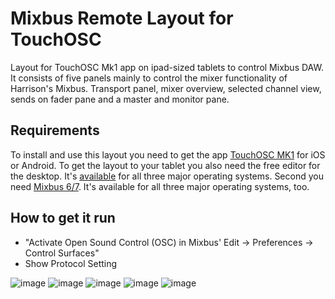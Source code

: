 # Mixbus Remote Layout for TouchOSC

Layout for TouchOSC Mk1 app on ipad-sized tablets to control Mixbus DAW.
It consists of five panels mainly to control the mixer functionality of Harrison's Mixbus.
Transport panel, mixer overview, selected channel view, sends on fader pane and a master and monitor pane.

## Requirements
To install and use this layout you need to get the app [TouchOSC MK1](https://hexler.net/touchosc-mk1) for iOS or Android. To get the layout to your tablet you also need the free editor for the desktop. It's [available](https://hexler.net/touchosc-mk1#resources) for all three major operating systems.
Second you need [Mixbus 6/7](https://harrisonconsoles.com/product/mixbus). It's available for all three major operating systems, too.

## How to get it run
- "Activate Open Sound Control (OSC) in Mixbus' Edit -> Preferences -> Control Surfaces"
- Show Protocol Setting

![image](https://user-images.githubusercontent.com/8352411/121231631-e81d1d00-c890-11eb-8c43-772d1d2f67c7.png)
![image](https://user-images.githubusercontent.com/8352411/121231846-33373000-c891-11eb-94bd-4a3085287845.png)
![image](https://user-images.githubusercontent.com/8352411/121231949-519d2b80-c891-11eb-8196-3f68af1e6152.png)
![image](https://user-images.githubusercontent.com/8352411/121232018-67aaec00-c891-11eb-9563-539e6b8ebce3.png)
![image](https://user-images.githubusercontent.com/8352411/121232068-7abdbc00-c891-11eb-931e-1a95dbca19ca.png)
